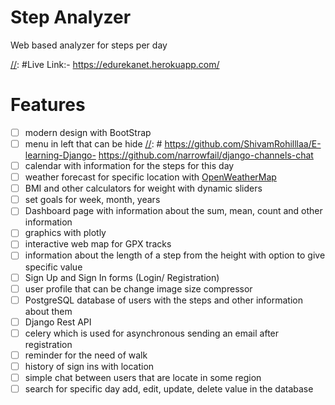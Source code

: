 # Step Analyzer
Web based analyzer for steps per day

[//]: #Live Link:- https://edurekanet.herokuapp.com/

[//]: #Screenshots:-


# Features
- [ ] modern design with BootStrap
- [ ] menu in left that can be hide [//]: # https://github.com/ShivamRohilllaa/E-learning-Django-  https://github.com/narrowfail/django-channels-chat  
- [ ] calendar with information for the steps for this day
- [ ] weather forecast for specific location with [OpenWeatherMap](https://openweathermap.org)
- [ ] BMI and other calculators for weight with dynamic sliders
- [ ] set goals for week, month, years
- [ ] Dashboard page with information about the sum, mean, count and other information
- [ ] graphics with plotly
- [ ] interactive web map for GPX tracks
- [ ] information about the length of a step from the height with option to give specific value
- [ ] Sign Up and Sign In forms (Login/ Registration)
- [ ] user profile that can be change
image size compressor
- [ ] PostgreSQL database of users with the steps and other information about them
- [ ] Django Rest API
- [ ] celery which is used for asynchronous sending an email after registration
- [ ] reminder for the need of walk
- [ ] history of sign ins with location
- [ ] simple chat between users that are locate in some region
- [ ] search for specific day
add, edit, update, delete value in the database